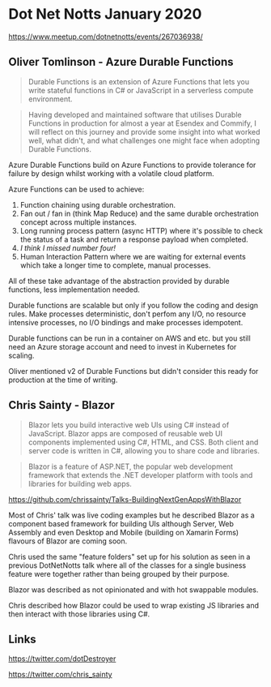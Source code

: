 # Dot Net Notts January 2020

<https://www.meetup.com/dotnetnotts/events/267036938/>

## Oliver Tomlinson - Azure Durable Functions

> Durable Functions is an extension of Azure Functions that lets you write stateful functions in C# or JavaScript in a serverless compute environment.

> Having developed and maintained software that utilises Durable Functions in production for almost a year at Esendex and Commify, I will reflect on this journey and provide some insight into what worked well, what didn't, and what challenges one might face when adopting Durable Functions.

Azure Durable Functions build on Azure Functions to provide tolerance for failure by design whilst working with a volatile cloud platform.

Azure Functions can be used to achieve:

1. Function chaining using durable orchestration.
2. Fan out / fan in (think Map Reduce) and the same durable orchestration concept across multiple instances.
3. Long running process pattern (async HTTP) where it's possible to check the status of a task and return a response payload when completed.
4. _I think I missed number four!_
5. Human Interaction Pattern where we are waiting for external events which take a longer time to complete, manual processes.

All of these take advantage of the abstraction provided by durable functions, less implementation needed.

Durable functions are scalable but only if you follow the coding and design rules. Make processes deterministic, don't perfom any I/O, no resource intensive processes, no I/O bindings and make processes idempotent.

Durable functions can be run in a container on AWS and etc. but you still need an Azure storage account and need to invest in Kubernetes for scaling.

Oliver mentioned v2 of Durable Functions but didn't consider this ready for production at the time of writing.

## Chris Sainty - Blazor

> Blazor lets you build interactive web UIs using C# instead of JavaScript. Blazor apps are composed of reusable web UI components implemented using C#, HTML, and CSS. Both client and server code is written in C#, allowing you to share code and libraries.

> Blazor is a feature of ASP.NET, the popular web development framework that extends the .NET developer platform with tools and libraries for building web apps.

<https://github.com/chrissainty/Talks-BuildingNextGenAppsWithBlazor>

Most of Chris' talk was live coding examples but he described Blazor as a component based framework for building UIs although Server, Web Assembly and even Desktop and Mobile (building on Xamarin Forms) flavours of Blazor are coming soon.

Chris used the same "feature folders" set up for his solution as seen in a previous DotNetNotts talk where all of the classes for a single business feature were together rather than being grouped by their purpose.

Blazor was described as not opinionated and with hot swappable modules.

Chris described how Blazor could be used to wrap existing JS libraries and then interact with those libraries using C#.

## Links

<https://twitter.com/dotDestroyer>

<https://twitter.com/chris_sainty>